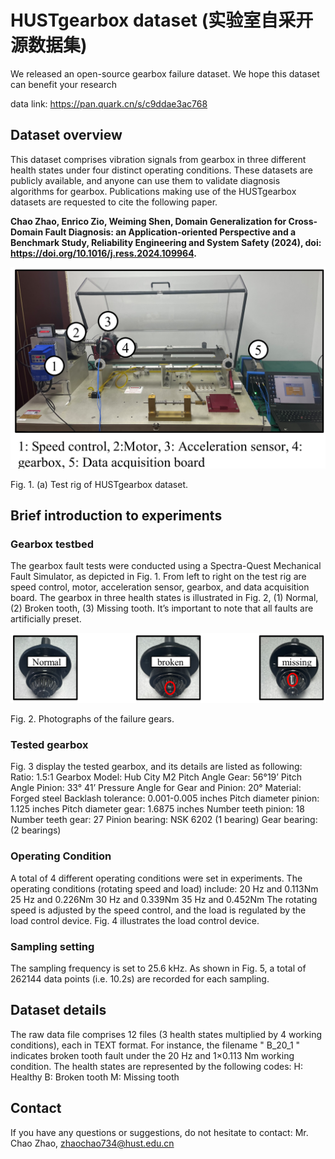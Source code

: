 # HUSTgearbox dataset (实验室自采开源数据集)

We released an open-source gearbox failure dataset. We hope this dataset can benefit your research

data link: https://pan.quark.cn/s/c9ddae3ac768


## Dataset overview

This dataset comprises vibration signals from gearbox in three different health states under four distinct operating conditions.
These datasets are publicly available, and anyone can use them to validate diagnosis algorithms for gearbox. Publications making use of the HUSTgearbox datasets are requested to cite the following paper.

**Chao Zhao, Enrico Zio, Weiming Shen, Domain Generalization for Cross-Domain Fault Diagnosis: an Application-oriented Perspective and a Benchmark Study, Reliability Engineering and System Safety (2024), doi: https://doi.org/10.1016/j.ress.2024.109964.**

 ![image](https://github.com/CHAOZHAO-1/HUSTgearbox-dataset/blob/main/IMG/F1.png)
 
Fig. 1. (a) Test rig of HUSTgearbox dataset.

## Brief introduction to experiments

### Gearbox testbed
The gearbox fault tests were conducted using a Spectra-Quest Mechanical Fault Simulator, as depicted in Fig. 1.
From left to right on the test rig are speed control, motor, acceleration sensor, gearbox, and data acquisition board. 
The gearbox in three health states is illustrated in Fig. 2, (1) Normal, (2) Broken tooth, (3) Missing tooth.
It’s important to note that all faults are artificially preset.

![image](https://github.com/CHAOZHAO-1/HUSTgearbox-dataset/blob/main/IMG/F2.png)

Fig. 2. Photographs of the failure gears.
 

### Tested gearbox
Fig. 3 display the tested gearbox, and its details are listed as following:
Ratio: 1.5:1
Gearbox Model: Hub City M2
Pitch Angle Gear: 56°19’
Pitch Angle Pinion: 33° 41’
Pressure Angle for Gear and Pinion: 20°
Material: Forged steel
Backlash tolerance: 0.001-0.005 inches
Pitch diameter pinion: 1.125 inches
Pitch diameter gear: 1.6875 inches
Number teeth pinion: 18
Number teeth gear: 27
Pinion bearing: NSK 6202 (1 bearing)
Gear bearing: (2 bearings)
### Operating Condition
A total of 4 different operating conditions were set in experiments. The operating conditions (rotating speed and load) include:
	20 Hz and 0.113Nm
	25 Hz and 0.226Nm
	30 Hz and 0.339Nm
	35 Hz and 0.452Nm
The rotating speed is adjusted by the speed control, and the load is regulated by the load control device. Fig. 4 illustrates the load control device.


### Sampling setting

The sampling frequency is set to 25.6 kHz. As shown in Fig. 5, a total of 262144 data points (i.e. 10.2s) are recorded for each sampling.
 


## Dataset details
The raw data file comprises 12 files (3 health states multiplied by 4 working conditions), each in TEXT format. For instance, the filename " B_20_1 " indicates broken tooth fault under the 20 Hz and 1×0.113 Nm working condition.
The health states are represented by the following codes:
H: Healthy
B: Broken tooth
M: Missing tooth

## Contact
If you have any questions or suggestions, do not hesitate to contact: 
Mr. Chao Zhao, zhaochao734@hust.edu.cn


